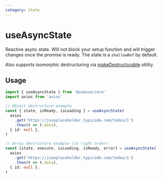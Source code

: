 ```yaml
---
category: State
---
```


# useAsyncState

Reactive async state. Will not block your setup function and will trigger changes once the promise is ready. The state is a `shallowRef` by default.

Also supports isomorphic destructuring via [makeDestructurable](https://vueuse.org/shared/makeDestructurable) utility.

## Usage

```ts
import { useAsyncState } from '@vueuse/core'
import axios from 'axios'

// Object destructure example
const { state, isReady, isLoading } = useAsyncState(
  axios
    .get('https://jsonplaceholder.typicode.com/todos/1')
    .then(t => t.data),
  { id: null },
)

// Array destructure example (in right order)
const [state, execute, isLoading, isReady, error] = useAsyncState(
  axios
    .get('https://jsonplaceholder.typicode.com/todos/1')
    .then(t => t.data),
  { id: null },
)
```
